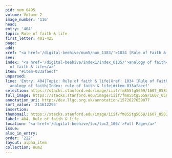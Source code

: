 ```yaml
---
pid: num_0495
volume: Volume 2
image_number: '116'
head:
entry: '404'
topic: Rule of faith & life
first_letter: 401-425
page:
add:
xref: "<a href='/digital-beehive/num5/num_1383/'>1034 [Rule of Faith & Life]</a>"
see:
index: "<a href='/digital-beehive/index1/index_0135/'>analogy of faith</a>|<a href='/digital-beehive/index4/index_3465/'>rule
  of faith & life</a>"
item: "#item-033afaecf"
unparsed:
line: 'Entry: 404|Topic: Rule of faith & life|Xref: 1034 [Rule of Faith & Life]|Index:
  analogy of faith|Index: rule of faith & life|#item-033afaecf'
selection: https://stacks.stanford.edu/image/iiif/fm855tg5659/1607_0583/890,2295,2870,853/full/0/default.jpg
full_image: https://stacks.stanford.edu/image/iiif/fm855tg5659/1607_0583/full/full/0/default.jpg
annotation_uri: http://dev.llgc.org.uk/annotation/1572627659077
sort_value: '211612295'
insertion:
thumbnail: https://stacks.stanford.edu/image/iiif/fm855tg5659/1607_0583/890,2295,600,180/250,/0/default.jpg
label: 404. Rule of faith & life
location: "<a href='/digital-beehive/toc/toc2_106/'>Full Page</a>"
issue:
also_in_entry:
order: '222'
layout: alpha_item
collection: num2
---
```

